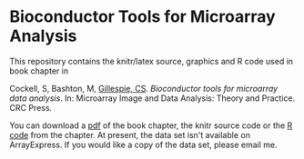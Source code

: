 Bioconductor Tools for Microarray Analysis
==========================================

This repository contains the knitr/latex source, graphics and R code used in 
book chapter in 

Cockell, S, Bashton, M, [Gillespie, CS](http://www.mas.ncl.ac.uk/~ncsg3/). *Bioconductor tools for microarray data analysis*. In: Microarray Image and Data Analysis: Theory and Practice. CRC Press.

You can download a [pdf](https://github.com/csgillespie/illuminia-analysis/raw/master/Cockell_main.pdf) of the book chapter, the knitr source code or the [R code](https://github.com/csgillespie/illuminia-analysis/raw/master/Cockell_main.R) from the chapter. At present, the data set isn't available on ArrayExpress. If you would like a copy of the data set, please email me.
